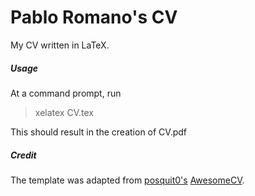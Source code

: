 # Pablo Romano's CV

My CV written in LaTeX.

##### Usage

At a command prompt, run

> xelatex CV.tex

This should result in the creation of CV.pdf

##### Credit
The template was adapted from [posquit0's](https://github.com/posquit0)  [AwesomeCV](https://github.com/posquit0/Awesome-CV).
